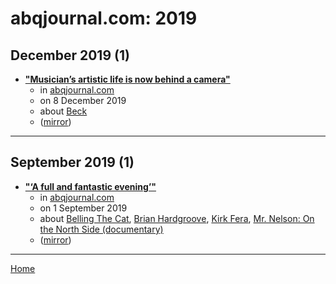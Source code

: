 # abqjournal.com: 2019

## December 2019 (1)

 - [**"Musician’s artistic life is now behind a camera"**](https://www.abqjournal.com/1399043/musicians-artistic-life-is-now-behind-a-camera.html)
    - in [abqjournal.com](../../../publications/a-e/abqjournal-com/index.md)
    - on 8 December 2019
    - about [Beck](../../../topics/beck/index.md)
    - ([mirror](https://web.archive.org/web/*/https://www.abqjournal.com/1399043/musicians-artistic-life-is-now-behind-a-camera.html))

----

## September 2019 (1)

 - [**"‘A full and fantastic evening’"**](https://www.abqjournal.com/1360440/a-full-and-fantastic-evening.html)
    - in [abqjournal.com](../../../publications/a-e/abqjournal-com/index.md)
    - on 1 September 2019
    - about [Belling The Cat](../../../topics/belling-the-cat/index.md), [Brian Hardgroove](../../../topics/brian-hardgroove/index.md), [Kirk Fera](../../../topics/kirk-fera/index.md), [Mr. Nelson: On the North Side (documentary)](../../../topics/documentary/mr-nelson-on-the-north-side/index.md)
    - ([mirror](https://web.archive.org/web/*/https://www.abqjournal.com/1360440/a-full-and-fantastic-evening.html))

----

[Home](../index.md)

